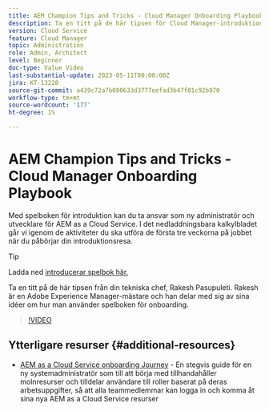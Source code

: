 ```yaml
---
title: AEM Champion Tips and Tricks - Cloud Manager Onboarding Playbook
description: Ta en titt på de här tipsen för Cloud Manager-introduktion och introduktionspellistan av AEM mästare och expert, Rakesh Pasupuleti.
version: Cloud Service
feature: Cloud Manager
topic: Administration
role: Admin, Architect
level: Beginner
doc-type: Value Video
last-substantial-update: 2023-05-11T00:00:00Z
jira: KT-13228
source-git-commit: a439c72a7b080633d3777eefad3b47f01c92b970
workflow-type: tm+mt
source-wordcount: '177'
ht-degree: 1%

---
```



# AEM Champion Tips and Tricks - Cloud Manager Onboarding Playbook

Med spelboken för introduktion kan du ta ansvar som ny administratör och utvecklare för AEM as a Cloud Service. I det nedladdningsbara kalkylbladet går vi igenom de aktiviteter du ska utföra de första tre veckorna på jobbet när du påbörjar din introduktionsresa.

>[!TIP]
>
>Ladda ned [introducerar spelbok här.](./assets/AEM-Cloud-Manager-Onboarding-Playbook.xlsx)

Ta en titt på de här tipsen från din tekniska chef, Rakesh Pasupuleti. Rakesh är en Adobe Experience Manager-mästare och han delar med sig av sina idéer om hur man använder spelboken för onboarding.

>[!VIDEO](https://video.tv.adobe.com/v/3419299?quality=12&learn=on)

## Ytterligare resurser {#additional-resources}

* [AEM as a Cloud Service onboarding Journey](https://experienceleague.adobe.com/docs/experience-manager-cloud-service/content/onboarding/journey/overview.html) - En stegvis guide för en ny systemadministratör som till att börja med tillhandahåller molnresurser och tilldelar användare till roller baserat på deras arbetsuppgifter, så att alla teammedlemmar kan logga in och komma åt sina nya AEM as a Cloud Service resurser
